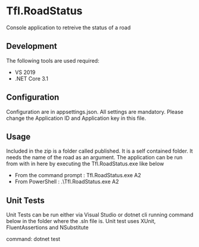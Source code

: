 # Tfl.RoadStatus
Console application to retreive the status of a road

## Development

The following tools are used required:

* VS 2019
* .NET Core 3.1

## Configuration
Configuration are in appsettings.json. All settings are mandatory.
Please change the Application ID and Application key in this file.

## Usage
Included in the zip is a folder called published. It is a self contained folder. 
It needs the name of the road as an argument.
The application can be run from with in here by executing the Tfl.RoadStatus.exe like below

- From the command prompt : Tfl.RoadStatus.exe A2
- From PowerShell : .\Tfl.RoadStatus.exe A2

## Unit Tests
Unit Tests can be run either via Visual Studio or dotnet cli running command 
below in the folder where the .sln file is. Unit test uses XUnit, FluentAssertions and NSubstitute

command: dotnet test